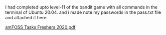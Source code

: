 I had completed upto level-11 of the bandit game with all commands in the terminal of Ubuntu 20.04.
and i made note my passwords in the pass.txt file and attached it here.

[amFOSS Tasks Freshers 2020.pdf](https://github.com/nspr2002/amfoss-tasks/files/5466422/amFOSS.Tasks.Freshers.2020.pdf)
